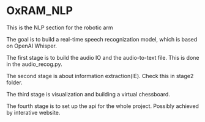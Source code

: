 # OxRAM_NLP
This is the NLP section for the robotic arm

The goal is to build a real-time speech recognization model, which is based on OpenAI Whisper.

The first stage is to build the audio IO and the audio-to-text file. This is done in the audio_recog.py.

The second stage is about information extraction(IE). Check this in stage2 folder.

The third stage is visualization and building a virtual chessboard.

The fourth stage is to set up the api for the whole project. Possibly achieved by interative website.
